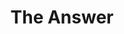 ---
pid: ls47
title: The Answer
location_transcription: William Penn Building or Dilworth Park
coordinates: "[-75.164627991051, 39.952805415984]"
zipcode: '19103'
gen_neighborhood: Center City
neighborhood: Rittenhouse Square,Avenue of The Arts,Logan Square,Fitler Square
outside_phl: 
age: '27'
age_range: 20-29
instagram: 
image_file_name: ls_47.jpg
proposal_transcription: One of the greatest Philly athletes, deserve recognition in
  center city. His spirit refresh Philly + serves as a model
topic: Person,Sports
topic_summary: 0, 0, 0
type: Other No Form
keywords_other: 
credit: Doug
image_labels: 
twitter: 
facebook: 
permalink: "/monuments/ls47/"
layout: item-page
---